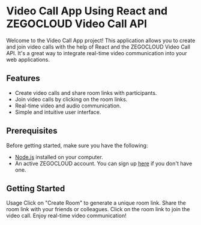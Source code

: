 # Video Call App Using React and ZEGOCLOUD Video Call API

Welcome to the Video Call App project! This application allows you to create and join video calls with the help of React and the ZEGOCLOUD Video Call API. It's a great way to integrate real-time video communication into your web applications.

## Features

- Create video calls and share room links with participants.
- Join video calls by clicking on the room links.
- Real-time video and audio communication.
- Simple and intuitive user interface.

## Prerequisites

Before getting started, make sure you have the following:

- [Node.js](https://nodejs.org/) installed on your computer.
- An active ZEGOCLOUD account. You can sign up [here](https://www.zego.im/) if you don't have one.

## Getting Started

Usage
Click on "Create Room" to generate a unique room link.
Share the room link with your friends or colleagues.
Click on the room link to join the video call.
Enjoy real-time video communication!
